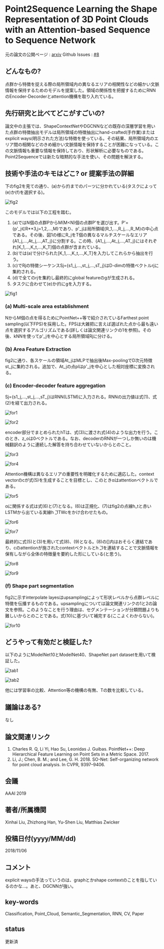 # Point2Sequence Learning the Shape Representation of 3D Point Clouds with an Attention-based Sequence to Sequence Network

元の論文の公開ページ : [arxiv](https://arxiv.org/abs/1811.02565)
Github Issues : [#8](https://github.com/Obarads/obarads.github.io/issues/8)

## どんなもの?
点群から特徴を捉える際の局所領域内の異なるエリアの相関性などの細かい文脈情報を保持するためのモデルを提案した。領域の関係性を把握するためにRNNのEncoder-Decorderとattention機構を取り入れている。

## 先行研究と比べてどこがすごいの?
論文中の主張では、ShapeContextNetやDGCNNなどの既存の深層学習を用いた点群の特徴抽出モデルは局所領域の特徴抽出にhand-crafted(手作業)またはexplicit ways(明示された方法)な特徴を使っている。その結果、局所領域内のエリア間の相関などのきめ細かい文脈情報を保持することが困難になっている。この文脈情報も重要な情報を保持しており、形状解析に必要なものである。Point2Sequenceでは新たな暗黙的な手法を使い、その問題を解決する。

## 技術や手法のキモはどこ? or 提案手法の詳細
下のfig2を見ての通り、(a)から(f)までのパーツに分かれている(タスクによって(e)か(f)を選択する)。

![fig2](img/PLtSRo3PCwaAbStSN/fig2.png)

このモデルでは以下の工程を踏む。
1. (a)ではN個の点群PからM(M<N)個の点群P'を選び出す。P'={p'_j∈R**3,j=1,2,...,M}であり、p'_jは局所領域{R_1,...,R_j,...,R_M}の中心点である。その後、図1の様にR_jをT個の異なるマルチスケールなエリア{A1_j,...,At_j,...,AT_j}に分割する。この時、{A1_j,...,At_j,...,AT_j}にはそれぞれ\[K_1,...,K_t,...,K_T\]個の点群が含まれている。
2. (b)では(a)で分けられた\[K_1,...,K_t,...,K_T\]を入力してこれらから抽出を行う。
3. (c)でRjの特徴シーケンスSj={s1_j,...,st_j,...,sT_j}はD-dimの特徴ベクトルrjに集約される。
4. (d)で全てのrjを集約し最終的にglobal featureのgが生成される。
5. タスクに合わせて(e)か(f)にgを入力する。

![fig1](img/PLtSRo3PCwaAbStSN/fig1.png)

### (a) Multi-scale area establishment
NからM個の点を得るためにPointNet++等で紹介されているFarthest point sampling(以下FPS)を採用した。FPSは大雑把に言えば選ばれた点から最も遠い点を選択するアルゴリズムである(詳しくは論文関連リンクの1を参照)。その後、kNNを使ってp'_jを中心とする局所領域Rjに分ける。

### (b) Area Feature Extraction
fig2に通り、各スケールの領域At_jはMLPで抽出後Max-poolingでD次元特徴st_jに集約される。追加で、At_jの点plはp'_jを中心とした相対座標に変換される。

### (c) Encoder-decoder feature aggregation
Sj={s1_j,...,st_j,...,sT_j}はRNN(LSTM)に入力される。RNNの出力値は式(1)、式(2)を経て出力される。

![for1](img/PLtSRo3PCwaAbStSN/for1.png)

![for2](img/PLtSRo3PCwaAbStSN/for2.png)

encoder部分でまとめられたhTは、式(3)に渡され式(4)のような出力を行う。このとき、z_oは0ベクトルである。なお、decoderのRNNが一つしか無いのは機械翻訳のように連続した解答を持ち合わせていないからとのこと。

![for3](img/PLtSRo3PCwaAbStSN/for3.png)

![for4](img/PLtSRo3PCwaAbStSN/for4.png)

Attention機構は異なるエリアの重要性を明確化するために適応した。context vectorのcが式(5)を生成することを目標とし、このときαはattentionベクトルである。

![for5](img/PLtSRo3PCwaAbStSN/for5.png)

αに関係する式は式(6)と(7)となる。(6)は正規化、(7)はfig2の点線h_tと赤いLSTMから出ている実線h ̄_1TWcをかけ合わせたもの。

![for6](img/PLtSRo3PCwaAbStSN/for6.png)

![for7](img/PLtSRo3PCwaAbStSN/for7.png)

最終的に式(5)と(3)を用いて式(8)、(9)となる。(8)の[]内はおそらく連結であり、cのattentionが施されたcontextベクトルとh ̄_1を連結することで文脈情報を保有しながら全体の特徴量を要約した形にしている(と思う)。

![for8](img/PLtSRo3PCwaAbStSN/for8.png)

![for9](img/PLtSRo3PCwaAbStSN/for9.png)

### (f) Shape part segmentation
fig2に示すinterpolate layesはupsamplingによって形状レベルから点群レベルに特徴を伝播するものである。upsamplingについては論文関連リンクの1と2の論文を参照。このようなことを行う理由は、セグメンテーションが分類問題よりも難しいからとのことである。式(10)に基づいて補完する(ここよくわからない)。

![for10](img/PLtSRo3PCwaAbStSN/for10.png)

## どうやって有効だと検証した?
以下のようにModelNet10とModelNet40、ShapeNet part datasetを用いて検証した。

![tab1](img/PLtSRo3PCwaAbStSN/tab1.png)

![tab2](img/PLtSRo3PCwaAbStSN/tab2.png)

他には学習率の比較、Attention等の機構の有無、Tの数を比較している。

## 議論はある?
なし

## 論文関連リンク
1. Charles R. Q, Li Yi, Hao Su, Leonidas J. Guibas. PointNet++: Deep Hierarchical Feature Learning on Point Sets in a Metric Space. 2017.
2. Li, J.; Chen, B. M.; and Lee, G. H. 2018. SO-Net: Self-organizing network for point cloud analysis. In CVPR, 9397–9406. 

## 会議
AAAI 2019

## 著者/所属機関
Xinhai Liu, Zhizhong Han, Yu-Shen Liu, Matthias Zwicker

## 投稿日付(yyyy/MM/dd)
2018/11/06

## コメント
explicit waysの手法っていうのは、graphとかshape contextのことを指しているのかな...。あと、DGCNNが強い。

## key-words
Classification, Point_Cloud, Semantic_Segmentation, RNN, CV, Paper

## status
更新済